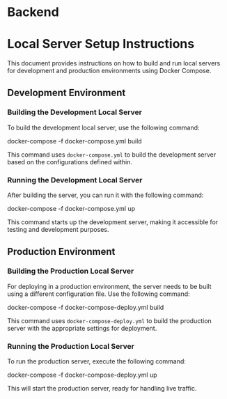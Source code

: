# Backend

# Local Server Setup Instructions

This document provides instructions on how to build and run local servers for development and production environments using Docker Compose.

## Development Environment

### Building the Development Local Server

To build the development local server, use the following command:

docker-compose -f docker-compose.yml build

This command uses `docker-compose.yml` to build the development server based on the configurations defined within.

### Running the Development Local Server

After building the server, you can run it with the following command:

docker-compose -f docker-compose.yml up

This command starts up the development server, making it accessible for testing and development purposes.

## Production Environment

### Building the Production Local Server

For deploying in a production environment, the server needs to be built using a different configuration file. Use the following command:

docker-compose -f docker-compose-deploy.yml build

This command uses `docker-compose-deploy.yml` to build the production server with the appropriate settings for deployment.

### Running the Production Local Server

To run the production server, execute the following command:

docker-compose -f docker-compose-deploy.yml up

This will start the production server, ready for handling live traffic.
